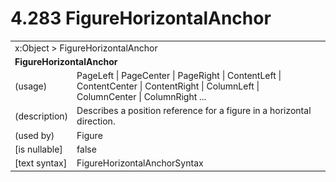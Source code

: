 <html dir="LTR" xmlns:mshelp="http://msdn.microsoft.com/mshelp" xmlns:ddue="http://ddue.schemas.microsoft.com/authoring/2003/5" xmlns:xlink="http://www.w3.org/1999/xlink" xmlns:tool="http://www.microsoft.com/tooltip">

<body>
 <input type="hidden" id="userDataCache" class="userDataStyle">
 <input type="hidden" id="hiddenScrollOffset">
 <img id="dropDownImage" style="display:none; height:0; width:0;" src="../local/drpdown.gif">
 <img id="dropDownHoverImage" style="display:none; height:0; width:0;" src="../local/drpdown_orange.gif">
 <img id="collapseImage" style="display:none; height:0; width:0;" src="../local/collapse.gif">
 <img id="expandImage" style="display:none; height:0; width:0;" src="../local/exp.gif">
 <img id="collapseAllImage" style="display:none; height:0; width:0;" src="../local/collall.gif">
 <img id="expandAllImage" style="display:none; height:0; width:0;" src="../local/expall.gif">
 <img id="copyImage" style="display:none; height:0; width:0;" src="../local/copycode.gif">
 <img id="copyHoverImage" style="display:none; height:0; width:0;" src="../local/copycodeHighlight.gif">
 <div id="header"><h1 class="heading">4.283 FigureHorizontalAnchor</h1></div>

 <div id="mainSection">
 <div id="mainBody">
 <div id="allHistory" class="saveHistory" onsave="saveAll()" onload="loadAll()"></div>
 <p xmlns:wsd="http://wsdev.schemas.microsoft.com/authoring/2008/2" xmlns:msxsl="urn:schemas-microsoft-com:xslt" xmlns:script="urn:script" xmlns:build="urn:build">
 </p>
 <div id="sectionSection0" class="section" name="collapseableSection">
 <content xmlns="http://ddue.schemas.microsoft.com/authoring/2003/5" xmlns:wsd="http://wsdev.schemas.microsoft.com/authoring/2008/2" xmlns:msxsl="urn:schemas-microsoft-com:xslt" xmlns:script="urn:script" xmlns:build="urn:build">
 </content>
 </div>
 <div id="sectionSection1" class="section" name="collapseableSection">
 <content xmlns="http://ddue.schemas.microsoft.com/authoring/2003/5" xmlns:wsd="http://wsdev.schemas.microsoft.com/authoring/2008/2" xmlns:msxsl="urn:schemas-microsoft-com:xslt" xmlns:script="urn:script" xmlns:build="urn:build">
 <table class="ProtocolAuthoredTable" xmlns="">
 <tr><td colspan="2">
<mshelp:link keywords="c0d383e4-fcdb-4546-a06b-81c262fe2a5e" tabindex="0">x:Object</mshelp:link> &gt; <mshelp:link keywords="1de2a875-77a3-4fa0-9893-d681b3e89429" tabindex="0">FigureHorizontalAnchor</mshelp:link> </td>
 </tr>
 <tr><td colspan="2">
 <b>FigureHorizontalAnchor</b> </td>
 </tr>
 <tr><td><div class="indent0">(usage)</div></td>
 <td><mshelp:link keywords="1f33461f-20b3-4a10-b359-f9046d972b4b" tabindex="0">PageLeft</mshelp:link> | <mshelp:link keywords="1f33461f-20b3-4a10-b359-f9046d972b4b" tabindex="0">PageCenter</mshelp:link> | <mshelp:link keywords="1f33461f-20b3-4a10-b359-f9046d972b4b" tabindex="0">PageRight</mshelp:link> | <mshelp:link keywords="1f33461f-20b3-4a10-b359-f9046d972b4b" tabindex="0">ContentLeft</mshelp:link> | <mshelp:link keywords="1f33461f-20b3-4a10-b359-f9046d972b4b" tabindex="0">ContentCenter</mshelp:link> | <mshelp:link keywords="1f33461f-20b3-4a10-b359-f9046d972b4b" tabindex="0">ContentRight</mshelp:link> | <mshelp:link keywords="1f33461f-20b3-4a10-b359-f9046d972b4b" tabindex="0">ColumnLeft</mshelp:link> | <mshelp:link keywords="1f33461f-20b3-4a10-b359-f9046d972b4b" tabindex="0">ColumnCenter</mshelp:link> | <mshelp:link keywords="1f33461f-20b3-4a10-b359-f9046d972b4b" tabindex="0">ColumnRight</mshelp:link> ...</td>
 </tr>
 <tr><td><div class="indent0">(description)</div></td>
 <td>Describes a position reference for a figure in a horizontal direction.</td>
 </tr>
 <tr><td><div class="indent0">(used by)</div></td>
 <td><mshelp:link keywords="f7a8dd9a-f254-4657-8c6c-789dd3200176" tabindex="0">Figure</mshelp:link></td>
 </tr>
 <tr><td><div class="indent0">[is nullable]</div></td>
 <td>false</td>
 </tr>
 <tr><td><div class="indent0">[text syntax]</div></td>
 <td><mshelp:link keywords="1f33461f-20b3-4a10-b359-f9046d972b4b" tabindex="0">FigureHorizontalAnchorSyntax</mshelp:link></td>
 </tr>
</table>
 </content>
 </div>
 <!--[if gte IE 5]>
 <tool:tip element="languageFilterToolTip" avoidmouse="false"/>
 <![endif]-->
 </div>
 <a name="feedback"></a><span></span>
 </div>
</body></html>
